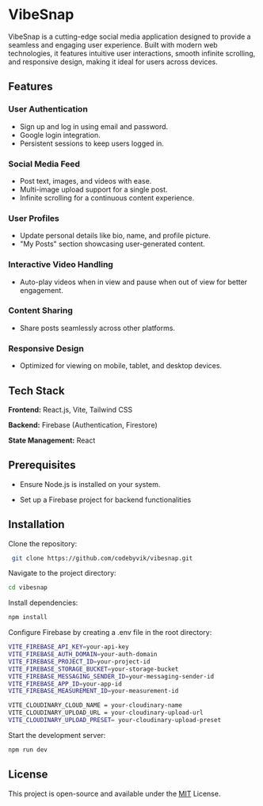 
# VibeSnap

VibeSnap is a cutting-edge social media application designed to provide a seamless and engaging user experience. Built with modern web technologies, it features intuitive user interactions, smooth infinite scrolling, and responsive design, making it ideal for users across devices.



## Features

### User Authentication
- Sign up and log in using email and password.
- Google login integration.
- Persistent sessions to keep users logged in.

### Social Media Feed
- Post text, images, and videos with ease.
- Multi-image upload support for a single post.
- Infinite scrolling for a continuous content experience.

### User Profiles
- Update personal details like bio, name, and profile picture.
- "My Posts" section showcasing user-generated content.

### Interactive Video Handling
- Auto-play videos when in view and pause when out of view for better engagement.

### Content Sharing
- Share posts seamlessly across other platforms.

### Responsive Design
- Optimized for viewing on mobile, tablet, and desktop devices.


## Tech Stack

**Frontend:** React.js, Vite, Tailwind CSS

**Backend:** Firebase (Authentication, Firestore)

**State Management:** React

## Prerequisites
- Ensure Node.js is installed on your system.

- Set up a Firebase project for backend functionalities
## Installation

Clone the repository:

```bash
 git clone https://github.com/codebyvik/vibesnap.git
```
    
Navigate to the project directory:

```bash
cd vibesnap
```
Install dependencies:
```bash
npm install
```
Configure Firebase by creating a .env file in the root directory:
```bash
VITE_FIREBASE_API_KEY=your-api-key
VITE_FIREBASE_AUTH_DOMAIN=your-auth-domain
VITE_FIREBASE_PROJECT_ID=your-project-id
VITE_FIREBASE_STORAGE_BUCKET=your-storage-bucket
VITE_FIREBASE_MESSAGING_SENDER_ID=your-messaging-sender-id
VITE_FIREBASE_APP_ID=your-app-id
VITE_FIREBASE_MEASUREMENT_ID=your-measurement-id

VITE_CLOUDINARY_CLOUD_NAME = your-cloudinary-name
VITE_CLOUDINARY_UPLOAD_URL = your-cloudinary-upload-url
VITE_CLOUDINARY_UPLOAD_PRESET= your-cloudinary-upload-preset
```

Start the development server:
```bash
npm run dev
```
## License

This project is open-source and available under the [MIT](https://choosealicense.com/licenses/mit/) License.



